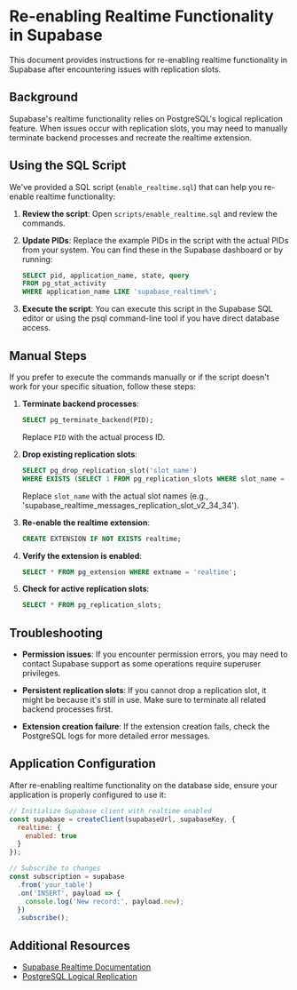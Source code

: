 # Re-enabling Realtime Functionality in Supabase

This document provides instructions for re-enabling realtime functionality in Supabase after encountering issues with replication slots.

## Background

Supabase's realtime functionality relies on PostgreSQL's logical replication feature. When issues occur with replication slots, you may need to manually terminate backend processes and recreate the realtime extension.

## Using the SQL Script

We've provided a SQL script (`enable_realtime.sql`) that can help you re-enable realtime functionality:

1. **Review the script**: Open `scripts/enable_realtime.sql` and review the commands.

2. **Update PIDs**: Replace the example PIDs in the script with the actual PIDs from your system. You can find these in the Supabase dashboard or by running:
   ```sql
   SELECT pid, application_name, state, query 
   FROM pg_stat_activity 
   WHERE application_name LIKE 'supabase_realtime%';
   ```

3. **Execute the script**: You can execute this script in the Supabase SQL editor or using the psql command-line tool if you have direct database access.

## Manual Steps

If you prefer to execute the commands manually or if the script doesn't work for your specific situation, follow these steps:

1. **Terminate backend processes**:
   ```sql
   SELECT pg_terminate_backend(PID);
   ```
   Replace `PID` with the actual process ID.

2. **Drop existing replication slots**:
   ```sql
   SELECT pg_drop_replication_slot('slot_name') 
   WHERE EXISTS (SELECT 1 FROM pg_replication_slots WHERE slot_name = 'slot_name');
   ```
   Replace `slot_name` with the actual slot names (e.g., 'supabase_realtime_messages_replication_slot_v2_34_34').

3. **Re-enable the realtime extension**:
   ```sql
   CREATE EXTENSION IF NOT EXISTS realtime;
   ```

4. **Verify the extension is enabled**:
   ```sql
   SELECT * FROM pg_extension WHERE extname = 'realtime';
   ```

5. **Check for active replication slots**:
   ```sql
   SELECT * FROM pg_replication_slots;
   ```

## Troubleshooting

- **Permission issues**: If you encounter permission errors, you may need to contact Supabase support as some operations require superuser privileges.
  
- **Persistent replication slots**: If you cannot drop a replication slot, it might be because it's still in use. Make sure to terminate all related backend processes first.

- **Extension creation failure**: If the extension creation fails, check the PostgreSQL logs for more detailed error messages.

## Application Configuration

After re-enabling realtime functionality on the database side, ensure your application is properly configured to use it:

```javascript
// Initialize Supabase client with realtime enabled
const supabase = createClient(supabaseUrl, supabaseKey, {
  realtime: {
    enabled: true
  }
});

// Subscribe to changes
const subscription = supabase
  .from('your_table')
  .on('INSERT', payload => {
    console.log('New record:', payload.new);
  })
  .subscribe();
```

## Additional Resources

- [Supabase Realtime Documentation](https://supabase.com/docs/guides/realtime)
- [PostgreSQL Logical Replication](https://www.postgresql.org/docs/current/logical-replication.html)
